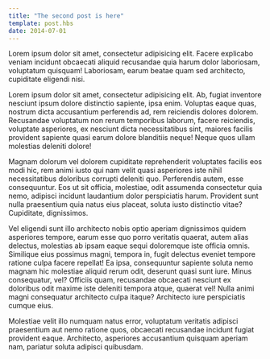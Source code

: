 ```yaml
---
title: "The second post is here"
template: post.hbs
date: 2014-07-01
---
```


Lorem ipsum dolor sit amet, consectetur adipisicing elit. Facere explicabo veniam incidunt obcaecati aliquid recusandae quia harum dolor laboriosam, voluptatum quisquam! Laboriosam, earum beatae quam sed architecto, cupiditate eligendi nisi.

Lorem ipsum dolor sit amet, consectetur adipisicing elit. Ab, fugiat inventore nesciunt ipsum dolore distinctio sapiente, ipsa enim. Voluptas eaque quas, nostrum dicta accusantium perferendis ad, rem reiciendis dolores dolorem.
Recusandae voluptatum non rerum temporibus laborum, facere reiciendis, voluptate asperiores, ex nesciunt dicta necessitatibus sint, maiores facilis provident sapiente quasi earum dolore blanditiis neque! Neque quos ullam molestias deleniti dolore!

Magnam dolorum vel dolorem cupiditate reprehenderit voluptates facilis eos modi hic, rem animi iusto qui nam velit quasi asperiores iste nihil necessitatibus doloribus corrupti deleniti quo. Perferendis autem, esse consequuntur.
Eos ut sit officia, molestiae, odit assumenda consectetur quia nemo, adipisci incidunt laudantium dolor perspiciatis harum. Provident sunt nulla praesentium quia natus eius placeat, soluta iusto distinctio vitae? Cupiditate, dignissimos.

Vel eligendi sunt illo architecto nobis optio aperiam dignissimos quidem asperiores tempore, earum esse quo porro veritatis quaerat, autem alias delectus, molestias ab ipsam eaque sequi doloremque iste officia omnis.
Similique eius possimus magni, tempora in, fugit delectus eveniet tempore ratione culpa facere repellat! Ea ipsa, consequuntur sapiente soluta nemo magnam hic molestiae aliquid rerum odit, deserunt quasi sunt iure.
Minus consequatur, vel? Officiis quam, recusandae obcaecati nesciunt ex doloribus odit maxime iste deleniti tempora atque, quaerat vel! Nulla animi magni consequatur architecto culpa itaque? Architecto iure perspiciatis cumque eius.

Molestiae velit illo numquam natus error, voluptatum veritatis adipisci praesentium aut nemo ratione quos, obcaecati recusandae incidunt fugiat provident eaque. Architecto, asperiores accusantium quisquam aperiam nam, pariatur soluta adipisci quibusdam.